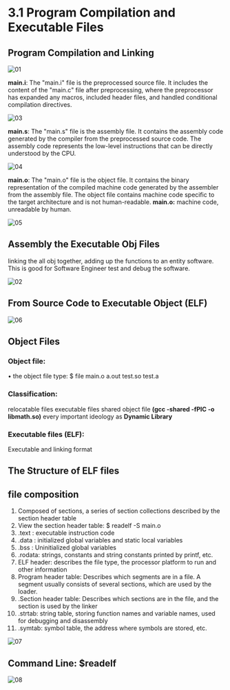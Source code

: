 # 3.1 Program Compilation and Executable Files



## Program Compilation and Linking

![01](https://github.com/knightsummon/02-Computer-underlying-programming-and-system-optimization/blob/main/03%20Compile%20Linking%20and%20Run%20the%20Program/3.1%20Program%20Compilation%20and%20Executable%20Files.assets/01.jpg)

**main.i**: The "main.i" file is the preprocessed source file. It includes the content of the "main.c" file after preprocessing, where the preprocessor has expanded any macros, included header files, and handled conditional compilation directives.

![03](https://github.com/knightsummon/02-Computer-underlying-programming-and-system-optimization/blob/main/03%20Compile%20Linking%20and%20Run%20the%20Program/3.1%20Program%20Compilation%20and%20Executable%20Files.assets/03.jpg)

**main.s**: The "main.s" file is the assembly file. It contains the assembly code generated by the compiler from the preprocessed source code. The assembly code represents the low-level instructions that can be directly understood by the CPU.

![04](https://github.com/knightsummon/02-Computer-underlying-programming-and-system-optimization/blob/main/03%20Compile%20Linking%20and%20Run%20the%20Program/3.1%20Program%20Compilation%20and%20Executable%20Files.assets/04.jpg)

**main.o**: The "main.o" file is the object file. It contains the binary representation of the compiled machine code generated by the assembler from the assembly file. The object file contains machine code specific to the target architecture and is not human-readable. **main.o:** machine code, unreadable by human.

![05](https://github.com/knightsummon/02-Computer-underlying-programming-and-system-optimization/blob/main/03%20Compile%20Linking%20and%20Run%20the%20Program/3.1%20Program%20Compilation%20and%20Executable%20Files.assets/05.jpg)



## Assembly the Executable Obj Files

linking the all obj together, adding up the functions to an entity software. This is good for Software Engineer test and debug the software.

![02](https://github.com/knightsummon/02-Computer-underlying-programming-and-system-optimization/blob/main/03%20Compile%20Linking%20and%20Run%20the%20Program/3.1%20Program%20Compilation%20and%20Executable%20Files.assets/02.jpg)



## From Source Code to Executable Object (ELF)

![06](https://github.com/knightsummon/02-Computer-underlying-programming-and-system-optimization/blob/main/03%20Compile%20Linking%20and%20Run%20the%20Program/3.1%20Program%20Compilation%20and%20Executable%20Files.assets/06.jpg)

## Object Files

### Object file:

• the object file type: $ file main.o a.out test.so test.a

### Classification:

relocatable files
executable files
shared object file **(gcc -shared -fPIC -o libmath.so)** every important ideology as **Dynamic Library**

### Executable files (ELF):

Executable and linking format



## The Structure of ELF files

## file composition

1. Composed of sections, a series of section collections described by the section header table
2. View the section header table: $ readelf -S main.o
3. .text : executable instruction code
4. .data : initialized global variables and static local variables
5. .bss : Uninitialized global variables
6. .rodata: strings, constants and string constants printed by printf, etc.
7.  ELF header: describes the file type, the processor platform to run and other information
8. Program header table: Describes which segments are in a file. A segment usually consists of several sections, which are used by the loader.
9. .Section header table: Describes which sections are in the file, and the section is used by the linker
10. .strtab: string table, storing function names and variable names, used for debugging and disassembly
11. .symtab: symbol table, the address where symbols are stored, etc.

![07](https://github.com/knightsummon/02-Computer-underlying-programming-and-system-optimization/blob/main/03%20Compile%20Linking%20and%20Run%20the%20Program/3.1%20Program%20Compilation%20and%20Executable%20Files.assets/07.jpg)

## Command Line:  $readelf 

![08](https://github.com/knightsummon/02-Computer-underlying-programming-and-system-optimization/blob/main/03%20Compile%20Linking%20and%20Run%20the%20Program/3.1%20Program%20Compilation%20and%20Executable%20Files.assets/08.jpg)
